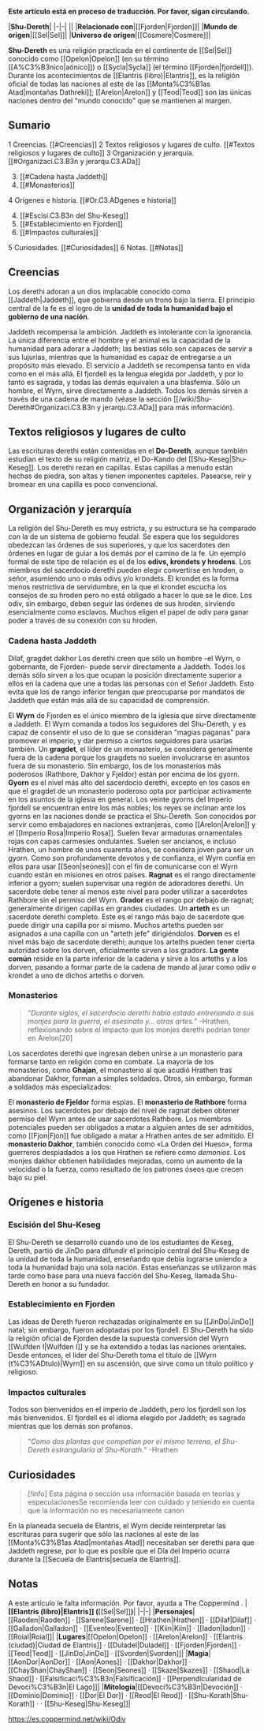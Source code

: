 **Este artículo está en proceso de traducción. Por favor, sigan circulando.**


|**Shu-Dereth**|
|-|-|
||
|**Relacionado con**|[[Fjorden\|Fjorden]]|
|**Mundo de origen**|[[Sel\|Sel]]|
|**Universo de origen**|[[Cosmere\|Cosmere]]|

**Shu-Dereth** es una religión practicada en el continente de [[Sel\|Sel]] conocido como [[Opelon\|Opelon]] (en su término [[A%C3%B3nico\|aónico]]) o [[Sycla\|Sycla]] (el término [[Fjorden\|fjordell]]). Durante los acontecimientos de [[Elantris (libro)\|Elantris]], es la religión oficial de todas las naciones al este de las [[Monta%C3%B1as Atad\|montañas Dathreki]]; [[Arelon\|Arelon]] y [[Teod\|Teod]] son las únicas naciones dentro del "mundo conocido" que se mantienen al margen. 

## Sumario

1 Creencias. [[#Creencias]] 
2 Textos religiosos y lugares de culto. [[#Textos religiosos y lugares de culto]] 
3 Organización y jerarquía. [[#Organizaci.C3.B3n y jerarqu.C3.ADa]] 

3. [[#Cadena hasta Jaddeth]] 
3. [[#Monasterios]] 


4 Orígenes e historia. [[#Or.C3.ADgenes e historia]] 

4. [[#Escisi.C3.B3n del Shu-Keseg]] 
4. [[#Establecimiento en Fjorden]] 
4. [[#Impactos culturales]] 


5 Curiosidades. [[#Curiosidades]] 
6 Notas. [[#Notas]] 


## Creencias
Los derethi adoran a un dios implacable conocido como [[Jaddeth\|Jaddeth]], que gobierna desde un trono bajo la tierra. El principio central de la fe es el logro de la **unidad de toda la humanidad bajo el gobierno de una nación**.






Jaddeth recompensa la ambición.
Jaddeth es intolerante con la ignorancia.
La única diferencia entre el hombre y el animal es la capacidad de la humanidad para adorar a Jaddeth; las bestias sólo son capaces de servir a sus lujurias, mientras que la humanidad es capaz de entregarse a un propósito más elevado.
El servicio a Jaddeth se recompensa tanto en vida como en el más allá.
El fjordell es la lengua elegida por Jaddeth, y por lo tanto es sagrada, y todas las demás equivalen a una blasfemia.
Sólo un hombre, el Wyrn, sirve directamente a Jaddeth. Todos los demás sirven a través de una cadena de mando (véase la sección [[/wiki/Shu-Dereth#Organizaci.C3.B3n y jerarqu.C3.ADa]] para más información).
## Textos religiosos y lugares de culto
Las escrituras derethi están contenidas en el **Do-Dereth**, aunque también estudian el texto de su religión matriz, el Do-Kando del [[Shu-Keseg\|Shu-Keseg]].
Los derethi rezan en capillas. Estas capillas a menudo están hechas de piedra, son altas y tienen imponentes capiteles. Pasearse, reír y bromear en una capilla es poco convencional.

## Organización y jerarquía
La religión del Shu-Dereth es muy estricta, y su estructura se ha comparado con la de un sistema de gobierno feudal. Se espera que los seguidores obedezcan las órdenes de sus superiores, y que los sacerdotes den órdenes en lugar de guiar a los demás por el camino de la fe.
Un ejemplo formal de este tipo de relación es el de los **odivs, krondets y hrodens**. Los miembros del sacerdocio derethi pueden elegir convertirse en hroden, o señor, asumiendo uno o más odivs y/o krondets. El krondet es la forma menos restrictiva de servidumbre, en la que el krondet escucha los consejos de su hroden pero no está obligado a hacer lo que se le dice. Los odiv, sin embargo, deben seguir las órdenes de sus hroden, sirviendo esencialmente como esclavos. Muchos eligen el papel de odiv para ganar poder a través de su conexión con su hroden.

### Cadena hasta Jaddeth
  Dilaf, gragdet dakhor
Los derethi creen que sólo un hombre -el Wyrn, o gobernante, de Fjorden- puede servir directamente a Jaddeth. Todos los demás sólo sirven a los que ocupan la posición directamente superior a ellos en la cadena que une a todas las personas con el Señor Jaddeth. Esto evita que los de rango inferior tengan que preocuparse por mandatos de Jaddeth que están más allá de su capacidad de comprensión.

El **Wyrn** de Fjorden es el único miembro de la iglesia que sirve directamente a Jaddeth. El Wyrn comanda a todos los seguidores del Shu-Dereth, y es capaz de consentir el uso de lo que se consideran "magias paganas" para promover el imperio, y dar permiso a ciertos seguidores para usarlas también.
Un **gragdet**, el líder de un monasterio, se considera generalmente fuera de la cadena porque los gragdets no suelen involucrarse en asuntos fuera de su monasterio. Sin embargo, los de los monasterios más poderosos (Rathbore, Dakhor y Fjeldor) están por encima de los gyorn.
**Gyorn** es el nivel más alto del sacerdocio derethi, excepto en los casos en que el gragdet de un monasterio poderoso opta por participar activamente en los asuntos de la iglesia en general. Los veinte gyorns del Imperio fjordell se encuentran entre los más nobles; los reyes se inclinan ante los gyorns en las naciones donde se practica el Shu-Dereth. Son conocidos por servir como embajadores en naciones extranjeras, como [[Arelon\|Arelon]] y el [[Imperio Rosa\|Imperio Rosa]]. Suelen llevar armaduras ornamentales rojas con capas carmesíes ondulantes. Suelen ser ancianos, e incluso Hrathen, un hombre de unos cuarenta años, se considera joven para ser un gyorn. Como son profundamente devotos y de confianza, el Wyrn confía en ellos para usar [[Seon\|seones]] con el fin de comunicarse con el Wyrn cuando están en misiones en otros países.
**Ragnat** es el rango directamente inferior a gyorn; suelen supervisar una región de adoradores derethi. Un sacerdote debe tener al menos este nivel para poder utilizar a sacerdotes Rathbore sin el permiso del Wyrn.
**Grador** es el rango por debajo de ragnat; generalmente dirigen capillas en grandes ciudades.
Un **arteth** es un sacerdote derethi completo. Este es el rango más bajo de sacerdote que puede dirigir una capilla por sí mismo. Muchos arteths pueden ser asignados a una capilla con un "arteth jefe" dirigiéndolos.
**Dorven** es el nivel más bajo de sacerdote derethi; aunque los arteths pueden tener cierta autoridad sobre los dorven, oficialmente sirven a los gradors.
**La gente común** reside en la parte inferior de la cadena y sirve a los arteths y a los dorven, pasando a formar parte de la cadena de mando al jurar como odiv o krondet a uno de dichos arteths o dorven.
### Monasterios
>“*Durante siglos, el sacerdocio derethi había estado entrenando a sus monjes para la guerra, el asesinato y... otras artes.*”
\-Hrathen, reflexionando sobre el impacto que los monjes derethi podrían tener en Arelon[20]


Los sacerdotes derethi que ingresan deben unirse a un monasterio para formarse tanto en religión como en combate. La mayoría de los monasterios, como **Ghajan**, el monasterio al que acudió Hrathen tras abandonar Dakhor, forman a simples soldados. Otros, sin embargo, forman a soldados más especializados:

El **monasterio de Fjeldor** forma espías.
El **monasterio de Rathbore** forma asesinos.
Los sacerdotes por debajo del nivel de ragnat deben obtener permiso del Wyrn antes de usar sacerdotes Rathbore.
Los miembros potenciales pueden ser obligados a matar a alguien antes de ser admitidos, como [[Fjon\|Fjon]] fue obligado a matar a Hrathen antes de ser admitido.
El **monasterio Dakhor**, también conocido como «La Orden del Hueso», forma guerreros despiadados a los que Hrathen se refiere como *demonios*. Los monjes dakhor obtienen habilidades mejoradas, como un aumento de la velocidad o la fuerza, como resultado de los patrones óseos que crecen bajo su piel.

## Orígenes e historia
### Escisión del Shu-Keseg
El Shu-Dereth se desarrolló cuando uno de los estudiantes de Keseg, Dereth, partió de JinDo para difundir el principio central del Shu-Keseg de la unidad de toda la humanidad, enseñando que debía lograrse uniendo a toda la humanidad bajo una sola nación. Estas enseñanzas se utilizaron más tarde como base para una nueva facción del Shu-Keseg, llamada Shu-Dereth en honor a su fundador.

### Establecimiento en Fjorden
Las ideas de Dereth fueron rechazadas originalmente en su [[JinDo\|JinDo]] natal; sin embargo, fueron adoptadas por los fjordell. El Shu-Dereth ha sido la religión oficial de Fjorden desde la supuesta conversión del Wyrn [[Wulfden I\|Wulfden I]] y se ha extendido a todas las naciones orientales. Desde entonces, el líder del Shu-Dereth toma el título de [[Wyrn (t%C3%ADtulo)\|Wyrn]] en su ascensión, que sirve como un título político y religioso.

### Impactos culturales

Todos son bienvenidos en el imperio de Jaddeth, pero los fjordell son los más bienvenidos.
El fjordell es el idioma elegido por Jaddeth; es sagrado mientras que los demás son profanos.
>“*Como dos plantas que competían por el mismo terreno, el Shu-Dereth estrangularía al Shu-Korath.*”
\-Hrathen



## Curiosidades
> [!info] Esta página o sección usa información basada en teorías y especulacionesSe recomienda leer con cuidado y teniendo en cuenta que la información no es necesariamente canon

En la planeada secuela de Elantris, el Wyrn decide reinterpretar las escrituras para sugerir que sólo las naciones al este de las [[Monta%C3%B1as Atad\|montañas Atad]] necesitaban ser derethi para que Jaddeth regrese, por lo que es posible que el Día del Imperio ocurra durante la [[Secuela de Elantris\|secuela de Elantris]].
## Notas

A este artículo le falta información. Por favor, ayuda a The Coppermind .
|**[[Elantris (libro)\|Elantris]] (**[[Sel\|Sel]]**)**|
|-|-|
|**Personajes**|[[Raoden\|Raoden]] · [[Sarene\|Sarene]] · [[Hrathen\|Hrathen]] · [[Dilaf\|Dilaf]] · [[Galladon\|Galladon]] · [[Eventeo\|Eventeo]] · [[Kiin\|Kiin]] · [[Iadon\|Iadon]] · [[Roial\|Roial]]|
|**Lugares**|[[Opelon\|Opelon]] · [[Arelon\|Arelon]] · [[Elantris (ciudad)\|Ciudad de Elantris]] · [[Duladel\|Duladel]] · [[Fjorden\|Fjorden]] · [[Teod\|Teod]] · [[JinDo\|JinDo]] · [[Svorden\|Svorden]]|
|**Magia**|[[AonDor\|AonDor]] · [[Aon\|Aones]] · [[Dakhor\|Dakhor]] · [[ChayShan\|ChayShan]] · [[Seon\|Seones]] · [[Skaze\|Skazes]] · [[Shaod\|La Shaod]] · [[Falsificaci%C3%B3n\|Falsificación]] · [[Perpendicularidad de Devoci%C3%B3n\|El Lago]]|
|**Mitología**|[[Devoci%C3%B3n\|Devoción]] · [[Dominio\|Dominio]] · [[Dor\|El Dor]] · [[Reod\|El Reod]] · [[Shu-Korath\|Shu-Korath]] ·  · [[Shu-Keseg\|Shu-Keseg]]|



https://es.coppermind.net/wiki/Odiv